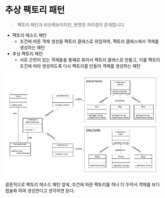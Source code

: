 # 추상 팩토리 패턴
> 팩토리 패턴과 비슷해보이지만, 분명한 차이점이 존재합니다.

* 팩토리 메소드 패턴
    * 조건에 따른 객체 생성을 팩토리 클래스로 위임하여, 팩토리 클래스에서 객체를 생성하는 패턴
* 추상 팩토리 패턴
    * 서로 곤련이 있는 객체들을 통째로 묶어서 팩토리 클래스로 만들고, 이를 팩토리 조건에 따라 생성하도록 다시 팩토리를 만들어 객체를 생성하는 패턴
    
<img src="./material/abstract_factory_structure.jpg" width="800px">

결론적으로 팩토리 메소드 패턴 앞에, 조건에 따른 팩토리를 하나 더 두어서 객체를 보다 캡슐화 하여 생성한다고 생각하면 된다.